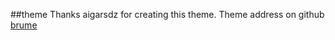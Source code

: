 ##theme
Thanks aigarsdz for creating this theme.
Theme address on github [brume](https://github.com/aigarsdz/brume)
